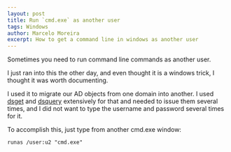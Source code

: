 ```yaml
---
layout: post
title: Run `cmd.exe` as another user
tags: Windows
author: Marcelo Moreira
excerpt: How to get a command line in windows as another user
---
```

Sometimes you need to run command line commands as another user.

I just ran into this the other day, and even thought it is a windows trick, I thought it was worth documenting.

I used it to migrate our AD objects from one domain into another. I used [dsget](http://technet.microsoft.com/en-us/library/cc755162(v=ws.10).aspx) and [dsquery](http://technet.microsoft.com/en-us/library/cc732952(v=ws.10).aspx) extensively for that and needed to issue them several times, and I did not want to type the username and password several times for it.

To accomplish this, just type from another cmd.exe window:

    runas /user:u2 "cmd.exe"
